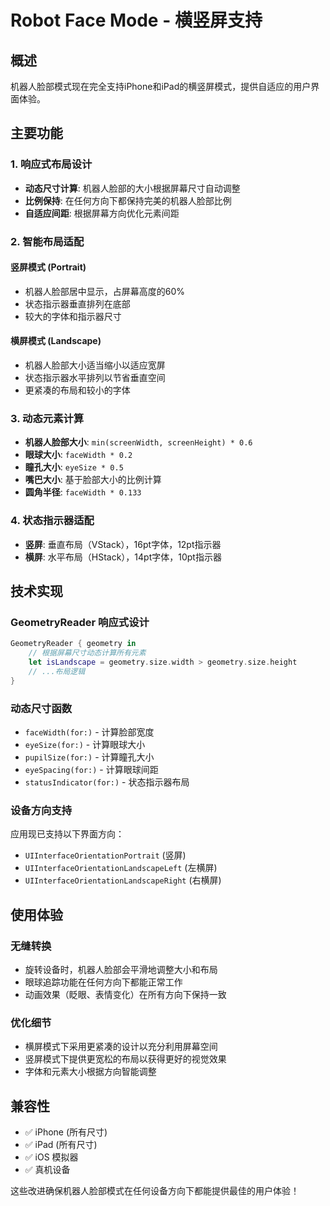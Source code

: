 # Robot Face Mode - 横竖屏支持

## 概述
机器人脸部模式现在完全支持iPhone和iPad的横竖屏模式，提供自适应的用户界面体验。

## 主要功能

### 1. 响应式布局设计
- **动态尺寸计算**: 机器人脸部的大小根据屏幕尺寸自动调整
- **比例保持**: 在任何方向下都保持完美的机器人脸部比例
- **自适应间距**: 根据屏幕方向优化元素间距

### 2. 智能布局适配

#### 竖屏模式 (Portrait)
- 机器人脸部居中显示，占屏幕高度的60%
- 状态指示器垂直排列在底部
- 较大的字体和指示器尺寸

#### 横屏模式 (Landscape)  
- 机器人脸部大小适当缩小以适应宽屏
- 状态指示器水平排列以节省垂直空间
- 更紧凑的布局和较小的字体

### 3. 动态元素计算
- **机器人脸部大小**: `min(screenWidth, screenHeight) * 0.6`
- **眼球大小**: `faceWidth * 0.2`
- **瞳孔大小**: `eyeSize * 0.5`  
- **嘴巴大小**: 基于脸部大小的比例计算
- **圆角半径**: `faceWidth * 0.133`

### 4. 状态指示器适配
- **竖屏**: 垂直布局（VStack），16pt字体，12pt指示器
- **横屏**: 水平布局（HStack），14pt字体，10pt指示器

## 技术实现

### GeometryReader 响应式设计
```swift
GeometryReader { geometry in
    // 根据屏幕尺寸动态计算所有元素
    let isLandscape = geometry.size.width > geometry.size.height
    // ...布局逻辑
}
```

### 动态尺寸函数
- `faceWidth(for:)` - 计算脸部宽度
- `eyeSize(for:)` - 计算眼球大小  
- `pupilSize(for:)` - 计算瞳孔大小
- `eyeSpacing(for:)` - 计算眼球间距
- `statusIndicator(for:)` - 状态指示器布局

### 设备方向支持
应用现已支持以下界面方向：
- `UIInterfaceOrientationPortrait` (竖屏)
- `UIInterfaceOrientationLandscapeLeft` (左横屏)
- `UIInterfaceOrientationLandscapeRight` (右横屏)

## 使用体验

### 无缝转换
- 旋转设备时，机器人脸部会平滑地调整大小和布局
- 眼球追踪功能在任何方向下都能正常工作
- 动画效果（眨眼、表情变化）在所有方向下保持一致

### 优化细节
- 横屏模式下采用更紧凑的设计以充分利用屏幕空间
- 竖屏模式下提供更宽松的布局以获得更好的视觉效果
- 字体和元素大小根据方向智能调整

## 兼容性
- ✅ iPhone (所有尺寸)
- ✅ iPad (所有尺寸)  
- ✅ iOS 模拟器
- ✅ 真机设备

这些改进确保机器人脸部模式在任何设备方向下都能提供最佳的用户体验！ 
